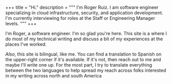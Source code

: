 +++
title = "Hi."
description = """
I'm Roger Ruiz. I am software engineer specializing in cloud
infrastructure, security, and application development. I'm currently
interviewing for roles at the Staff or Engineering Manager levels.
"""
+++

I‘m Roger, a software engineer. I'm so glad you're here. This site is a where I
do most of my technical writing and discuss a bit of my experiences at the
places I've worked.

_Also_, this site is bilingual, like me. You can find a translation to Spanish on the
upper-right corner if it's available. If it's not, then reach out to me and
maybe I'll write one up. For the most part, I try to translate everything
between the two languages to help spread my reach across folks interested in my
writing across north and south America
